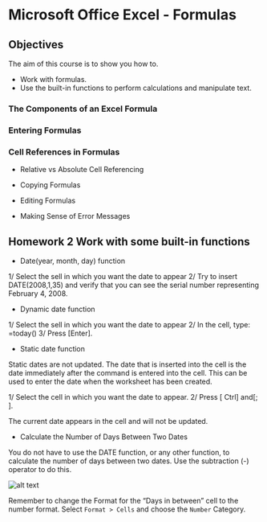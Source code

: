 # Microsoft Office Excel - Formulas

## Objectives

The aim of this course is to show you how to.

* Work with formulas.
* Use the built-in functions to perform calculations and manipulate text.

### The Components of an Excel Formula

### Entering Formulas

### Cell References in Formulas

* Relative vs Absolute Cell Referencing

* Copying Formulas

* Editing Formulas

* Making Sense of Error Messages

## Homework 2 Work with some built-in functions

* Date(year, month, day) function

1/ Select the sell in which you want the date to appear
2/ Try to insert DATE(2008,1,35) and verify that you can see the serial number representing February 4, 2008.

* Dynamic date function

1/ Select the sell in which you want the date to appear
2/ In the cell, type: =today()
3/ Press [Enter].

* Static date function

Static dates are not updated. The date that is inserted into the cell is the date immediately after the command is entered into the cell. This can be used to enter the date when the worksheet has been
created.

1/ Select the cell in which you want the date to appear.
2/ Press [ Ctrl] and[; ].

The current date appears in the cell and will not be updated.

* Calculate the Number of Days Between Two Dates

You do not have to use the DATE function, or any other function, to calculate the number of days between two dates. Use the subtraction (-) operator to do this.

![alt text](https://kevinli-webbertech.github.io/blog/images/ref/excel/homework2-1.png)

Remember to change the Format for the “Days in between” cell to the number format. Select `Format > Cells` and choose the `Number` Category.
